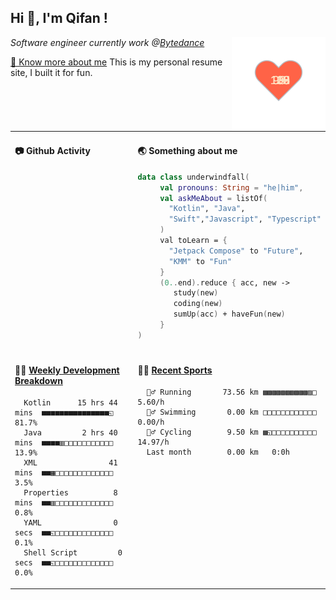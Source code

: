 <h2> Hi 👋, I'm Qifan ! </h2>
<a href="https://github.com/underwindfall/iBeats"><img align="right" width="150px" src="https://raw.githubusercontent.com/underwindfall/iBeats/main/files/heart.svg"/></a>
<p><em>Software engineer currently work @<a href="https://www.bytedance.com/en/">Bytedance</a></em></p>
<p><a href="https://qifanyang.com/resume" target="_blank"> 🔭 Know more about me</a> This is my personal resume site, I built it for fun.</p>
<table width="960px"><tr><td valign="top" width="50%">

 #### 📷 Github Activity
 <!-- githubActivity starts -->

 <!-- githubActivity ends -->
 </td><td valign="top" width="50%">

 #### 🌏 Something about me
 <!-- profile starts -->
 ```kotlin
 data class underwindfall(
      val pronouns: String = "he|him",
      val askMeAbout = listOf(
        "Kotlin", "Java",
        "Swift","Javascript", "Typescript"
      )
      val toLearn = {
        "Jetpack Compose" to "Future",
        "KMM" to "Fun"
      }
      (0..end).reduce { acc, new ->
         study(new)
         coding(new)
         sumUp(acc) + haveFun(new)
      }
 )
 ```
 <!-- profile ends -->
 </td></tr><tr><td valign="top" width="50%">
 
 #### 🏊‍♂️ <a href="https://gist.github.com/underwindfall/377ee88ba1fabd1e93516e48ca9c61eb" target="_blank">Weekly Development Breakdown</a>
  <!-- codeTime starts -->
  ```text
    Kotlin      15 hrs 44 mins  ■■■■■■■■■■■■■■■◱  81.7%
    Java         2 hrs 40 mins  ■■■■▥□□□□□□□□□□□  13.9%
    XML                41 mins  ■■▦□□□□□□□□□□□□□   3.5%
    Properties          8 mins  ■■▥□□□□□□□□□□□□□   0.8%
    YAML                0 secs  ■■◱□□□□□□□□□□□□□   0.1%
    Shell Script         0 secs  ■■◱□□□□□□□□□□□□□   0.0%
  ```
  <!-- codeTime starts -->
  </td>
  <td valign="top" width="50%">

  #### 🤾‍♂️ <a href="https://gist.github.com/underwindfall/76198d6f6918f9f94d022c8ad881f98b" target="_blank">Recent Sports</a>

  <!-- Sports starts -->
  ```text
    ‍🏃‍♂️ Running       73.56 km ▩▩▩▩▩▩▩▩▩▩▨□  5.60/h
    🏊‍♂️ Swimming       0.00 km □□□□□□□□□□□□  0.00/h
    🚴‍♂️ Cycling        9.50 km ▩◱□□□□□□□□□□ 14.97/h
    Last month        0.00 km   0:0h
  ```
  <!-- Sports ends -->
  </td></tr></table>